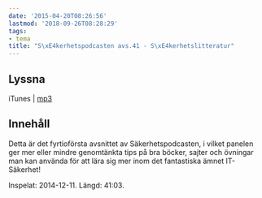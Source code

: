 ```yaml
---
date: '2015-04-20T08:26:56'
lastmod: '2018-09-26T08:28:29'
tags:
- tema
title: "S\xE4kerhetspodcasten avs.41 - S\xE4kerhetslitteratur"
---
```

## Lyssna

iTunes \| [mp3](http://traffic.libsyn.com/sakerhetspodcasten/Sakerhetslitteratur141211_3.mp3)

## Innehåll
Detta är det fyrtioförsta avsnittet av Säkerhetspodcasten, i vilket panelen ger mer
eller mindre genomtänkta tips på bra böcker, sajter och övningar man kan använda
för att lära sig mer inom det fantastiska ämnet IT-Säkerhet!

Inspelat: 2014-12-11. Längd: 41:03.
